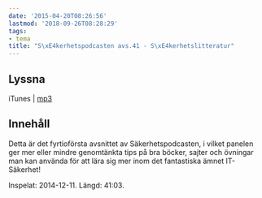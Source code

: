 ```yaml
---
date: '2015-04-20T08:26:56'
lastmod: '2018-09-26T08:28:29'
tags:
- tema
title: "S\xE4kerhetspodcasten avs.41 - S\xE4kerhetslitteratur"
---
```

## Lyssna

iTunes \| [mp3](http://traffic.libsyn.com/sakerhetspodcasten/Sakerhetslitteratur141211_3.mp3)

## Innehåll
Detta är det fyrtioförsta avsnittet av Säkerhetspodcasten, i vilket panelen ger mer
eller mindre genomtänkta tips på bra böcker, sajter och övningar man kan använda
för att lära sig mer inom det fantastiska ämnet IT-Säkerhet!

Inspelat: 2014-12-11. Längd: 41:03.
